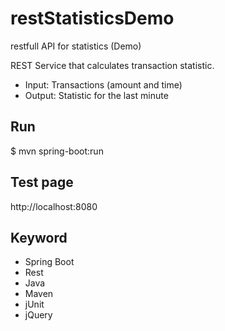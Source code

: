 # restStatisticsDemo
restfull API for statistics (Demo)

REST Service that calculates transaction statistic.

- Input: Transactions (amount and time)
- Output: Statistic for the last minute

## Run

$ mvn spring-boot:run

## Test page

http://localhost:8080

## Keyword

- Spring Boot
- Rest
- Java
- Maven
- jUnit
- jQuery



